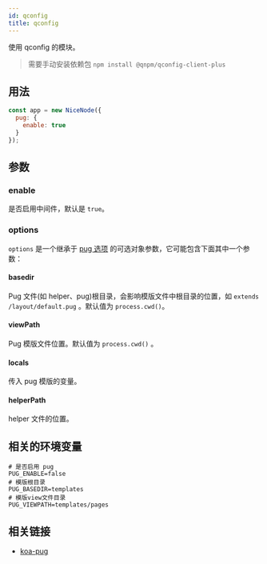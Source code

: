 ```yaml
---
id: qconfig
title: qconfig
---
```


使用 qconfig 的模块。

> 需要手动安装依赖包 `npm install @qnpm/qconfig-client-plus`

## 用法
```js
const app = new NiceNode({
  pug: {
    enable: true
  }
});
```

## 参数

### enable
是否启用中间件，默认是 `true`。

### options
`options` 是一个继承于 [pug 选项](https://pugjs.org/api/reference.html#options) 的可选对象参数，它可能包含下面其中一个参数：

#### basedir
Pug 文件(如 helper、pug)根目录，会影响模版文件中根目录的位置，如 `extends /layout/default.pug` 。默认值为 `process.cwd()`。

#### viewPath
Pug 模版文件位置。默认值为 `process.cwd()` 。

#### locals
传入 pug 模版的变量。

#### helperPath
helper 文件的位置。

## 相关的环境变量
```
# 是否启用 pug
PUG_ENABLE=false
# 模版根目录
PUG_BASEDIR=templates
# 模版view文件目录
PUG_VIEWPATH=templates/pages
```

## 相关链接
- [koa-pug](https://www.npmjs.com/package/koa-pug)

